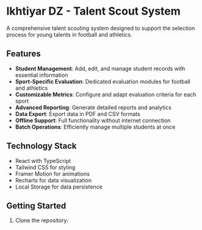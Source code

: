 # Ikhtiyar DZ - Talent Scout System

A comprehensive talent scouting system designed to support the selection process for young talents in football and athletics.

## Features

- **Student Management**: Add, edit, and manage student records with essential information
- **Sport-Specific Evaluation**: Dedicated evaluation modules for football and athletics
- **Customizable Metrics**: Configure and adapt evaluation criteria for each sport
- **Advanced Reporting**: Generate detailed reports and analytics
- **Data Export**: Export data in PDF and CSV formats
- **Offline Support**: Full functionality without internet connection
- **Batch Operations**: Efficiently manage multiple students at once

## Technology Stack

- React with TypeScript
- Tailwind CSS for styling
- Framer Motion for animations
- Recharts for data visualization
- Local Storage for data persistence

## Getting Started

1. Clone the repository: 